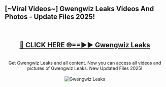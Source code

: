 <h2>[~Viral Videos~] Gwengwiz Leaks Videos And Photos - Update Files 2025!</h2>
<br>
<div align="center">
<h2><a href="https://top-ai-tools.click/QrbHav" rel="nofollow">🔴 CLICK HERE 🌐==►► Gwengwiz Leaks</a></h2>
<br>
Get Gwengwiz Leaks and all content. Now you can access all videos and pictures of Gwengwiz Leaks. New Updated Files 2025!
<br>
<br>
<a href="https://top-ai-tools.click/QrbHav" rel="nofollow" data-target="animated-image.originalLink"><img src="https://i.ibb.co.com/WyWwxjT/player-gif2.gif" alt="Gwengwiz Leaks" style="max-width: 100%; display: inline-block;" data-target="animated-image.originalImage"></a>
</div>
<br>